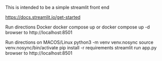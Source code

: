 This is intended to be a simple streamlit front end

https://docs.streamlit.io/get-started

Run directions Docker
    docker compose up
    or
    docker compose up -d
    browser to http://localhost:8501 

Run directions on MACOS/Linux
    python3 -m venv venv.nosync
    source venv.nosync/bin/activate
    pip install -r requirements
    streamlit run app.py
    browser to http://localhost:8501


